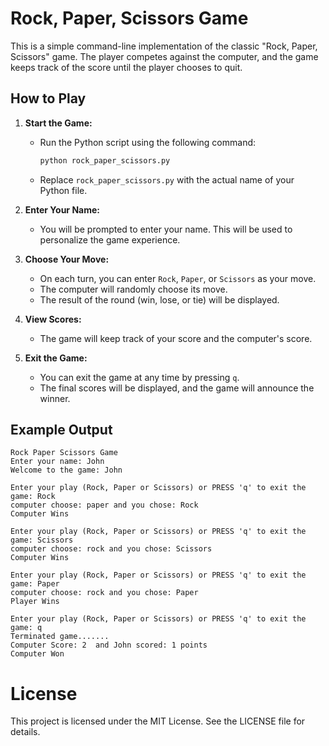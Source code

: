 # Rock, Paper, Scissors Game

This is a simple command-line implementation of the classic "Rock, Paper, Scissors" game. The player competes against the computer, and the game keeps track of the score until the player chooses to quit.

## How to Play

1. **Start the Game:**
   - Run the Python script using the following command:
     ```bash
     python rock_paper_scissors.py
     ```
   - Replace `rock_paper_scissors.py` with the actual name of your Python file.

2. **Enter Your Name:**
   - You will be prompted to enter your name. This will be used to personalize the game experience.

3. **Choose Your Move:**
   - On each turn, you can enter `Rock`, `Paper`, or `Scissors` as your move.
   - The computer will randomly choose its move.
   - The result of the round (win, lose, or tie) will be displayed.

4. **View Scores:**
   - The game will keep track of your score and the computer's score.

5. **Exit the Game:**
   - You can exit the game at any time by pressing `q`.
   - The final scores will be displayed, and the game will announce the winner.

## Example Output

```
Rock Paper Scissors Game
Enter your name: John
Welcome to the game: John

Enter your play (Rock, Paper or Scissors) or PRESS 'q' to exit the game: Rock
computer choose: paper and you chose: Rock
Computer Wins

Enter your play (Rock, Paper or Scissors) or PRESS 'q' to exit the game: Scissors
computer choose: rock and you chose: Scissors
Computer Wins

Enter your play (Rock, Paper or Scissors) or PRESS 'q' to exit the game: Paper
computer choose: rock and you chose: Paper
Player Wins

Enter your play (Rock, Paper or Scissors) or PRESS 'q' to exit the game: q
Terminated game.......
Computer Score: 2  and John scored: 1 points
Computer Won

```
# License

This project is licensed under the MIT License. See the LICENSE file for details.
